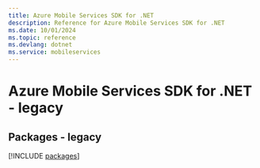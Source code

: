 ```yaml
---
title: Azure Mobile Services SDK for .NET
description: Reference for Azure Mobile Services SDK for .NET
ms.date: 10/01/2024
ms.topic: reference
ms.devlang: dotnet
ms.service: mobileservices
---
```

# Azure Mobile Services SDK for .NET - legacy
## Packages - legacy
[!INCLUDE [packages](mobile-services-index.md)]